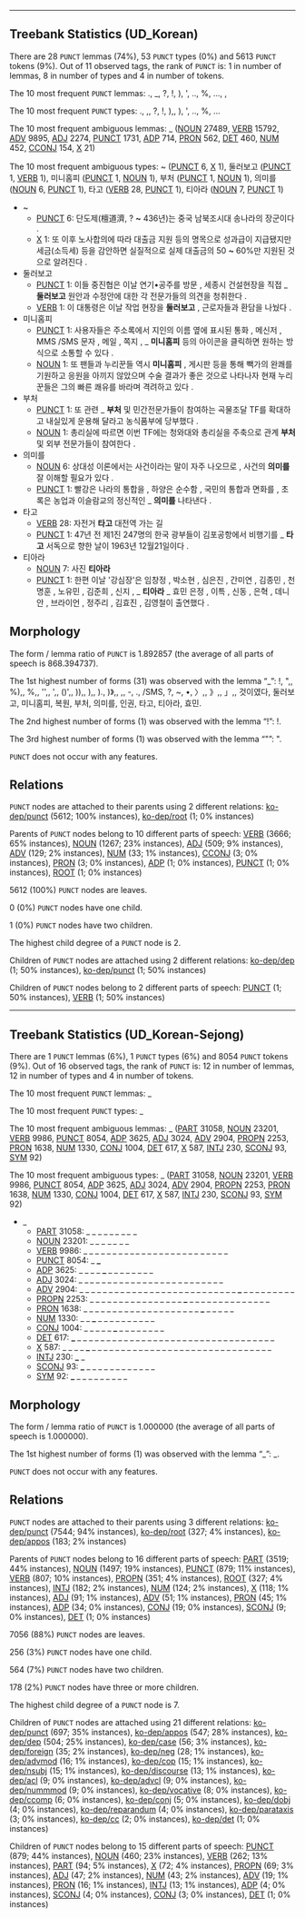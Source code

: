 

--------------------------------------------------------------------------------

## Treebank Statistics (UD_Korean)

There are 28 `PUNCT` lemmas (74%), 53 `PUNCT` types (0%) and 5613 `PUNCT` tokens (9%).
Out of 11 observed tags, the rank of `PUNCT` is: 1 in number of lemmas, 8 in number of types and 4 in number of tokens.

The 10 most frequent `PUNCT` lemmas: ., _, ?, !, ), ', .., %, ..., ,

The 10 most frequent `PUNCT` types:  ., ,, ?, !, ),, ), ', .., %, ...

The 10 most frequent ambiguous lemmas: _ ([NOUN]() 27489, [VERB]() 15792, [ADV]() 9895, [ADJ]() 2274, [PUNCT]() 1731, [ADP]() 714, [PRON]() 562, [DET]() 460, [NUM]() 452, [CCONJ]() 154, [X]() 21)

The 10 most frequent ambiguous types:  ~ ([PUNCT]() 6, [X]() 1), 둘러보고 ([PUNCT]() 1, [VERB]() 1), 미니홈피 ([PUNCT]() 1, [NOUN]() 1), 부처 ([PUNCT]() 1, [NOUN]() 1), 의미를 ([NOUN]() 6, [PUNCT]() 1), 타고 ([VERB]() 28, [PUNCT]() 1), 티아라 ([NOUN]() 7, [PUNCT]() 1)


* ~
  * [PUNCT]() 6: 단도제(檀道濟, ? <b>~</b> 436년)는 중국 남북조시대 송나라의 장군이다 .
  * [X]() 1: 또 이후 노사합의에 따라 대출금 지원 등의 명목으로 성과급이 지급됐지만 세금(소득세) 등을 감안하면 실질적으로 실제 대출금의 50 <b>~</b> 60%만 지원된 것으로 알려진다 .
* 둘러보고
  * [PUNCT]() 1: 이들 중진협은 이날 연기•공주를 방문 , 세종시 건설현장을 직접 _ <b>둘러보고</b> 원안과 수정안에 대한 각 전문가들의 의견을 청취한다 .
  * [VERB]() 1: 이 대통령은 이날 작업 현장을 <b>둘러보고</b> , 근로자들과 환담을 나눴다 .
* 미니홈피
  * [PUNCT]() 1: 사용자들은 주소록에서 지인의 이름 옆에 표시된 통화 , 메신저 , MMS /SMS 문자 , 메일 , 쪽지 , _ <b>미니홈피</b> 등의 아이콘을 클릭하면 원하는 방식으로 소통할 수 있다 .
  * [NOUN]() 1: 또 팬들과 누리꾼들 역시 <b>미니홈피</b> , 게시판 등을 통해 빽가의 완쾌를 기원하고 응원을 아끼지 않았으며 수술 결과가 좋은 것으로 나타나자 현재 누리꾼들은 그의 빠른 쾌유를 바라며 격려하고 있다 .
* 부처
  * [PUNCT]() 1: 또 관련 _ <b>부처</b> 및 민간전문가들이 참여하는 곡물조달 TF를 확대하고 내실있게 운용해 달라고 농식품부에 당부했다 .
  * [NOUN]() 1: 총리실에 따르면 이번 TF에는 청와대와 총리실을 주축으로 관계 <b>부처</b> 및 외부 전문가들이 참여한다 .
* 의미를
  * [NOUN]() 6: 상대성 이론에서는 사건이라는 말이 자주 나오므로 , 사건의 <b>의미를</b> 잘 이해할 필요가 있다 .
  * [PUNCT]() 1: 빨강은 나라의 통합을 , 하양은 순수함 , 국민의 통합과 면화를 , 초록은 농업과 이슬람교의 정신적인 _ <b>의미를</b> 나타낸다 .
* 타고
  * [VERB]() 28: 자전거 <b>타고</b> 대전역 가는 길
  * [PUNCT]() 1: 47년 전 제1진 247명의 한국 광부들이 김포공항에서 비행기를 _ <b>타고</b> 서독으로 향한 날이 1963년 12월21일이다 .
* 티아라
  * [NOUN]() 7: 사진 <b>티아라</b>
  * [PUNCT]() 1: 한편 이날 '강심장'은 임창정 , 박소현 , 심은진 , 간미연 , 김종민 , 천명훈 , 노유민 , 김준희 , 신지 , _ <b>티아라</b> _ 효민 은정 , 이특 , 신동 , 은혁 , 데니안 , 브라이언 , 정주리 , 김효진 , 김영철이 출연했다 .

## Morphology

The form / lemma ratio of `PUNCT` is 1.892857 (the average of all parts of speech is 868.394737).

The 1st highest number of forms (31) was observed with the lemma “_”: !, ",, %),, %,, '',, ',, ()',, )),, ),, )., )》,, ,, -, ., /SMS, ?, ~, •, 〉,, 》,, 」,, 것이였다, 둘러보고, 미니홈피, 복원, 부처, 의미를, 인권, 타고, 티아라, 효민.

The 2nd highest number of forms (1) was observed with the lemma “!”: !.

The 3rd highest number of forms (1) was observed with the lemma “"”: ".

`PUNCT` does not occur with any features.


## Relations

`PUNCT` nodes are attached to their parents using 2 different relations: [ko-dep/punct]() (5612; 100% instances), [ko-dep/root]() (1; 0% instances)

Parents of `PUNCT` nodes belong to 10 different parts of speech: [VERB]() (3666; 65% instances), [NOUN]() (1267; 23% instances), [ADJ]() (509; 9% instances), [ADV]() (129; 2% instances), [NUM]() (33; 1% instances), [CCONJ]() (3; 0% instances), [PRON]() (3; 0% instances), [ADP]() (1; 0% instances), [PUNCT]() (1; 0% instances), [ROOT]() (1; 0% instances)

5612 (100%) `PUNCT` nodes are leaves.

0 (0%) `PUNCT` nodes have one child.

1 (0%) `PUNCT` nodes have two children.

The highest child degree of a `PUNCT` node is 2.

Children of `PUNCT` nodes are attached using 2 different relations: [ko-dep/dep]() (1; 50% instances), [ko-dep/punct]() (1; 50% instances)

Children of `PUNCT` nodes belong to 2 different parts of speech: [PUNCT]() (1; 50% instances), [VERB]() (1; 50% instances)



--------------------------------------------------------------------------------

## Treebank Statistics (UD_Korean-Sejong)

There are 1 `PUNCT` lemmas (6%), 1 `PUNCT` types (6%) and 8054 `PUNCT` tokens (9%).
Out of 16 observed tags, the rank of `PUNCT` is: 12 in number of lemmas, 12 in number of types and 4 in number of tokens.

The 10 most frequent `PUNCT` lemmas: _

The 10 most frequent `PUNCT` types:  _

The 10 most frequent ambiguous lemmas: _ ([PART]() 31058, [NOUN]() 23201, [VERB]() 9986, [PUNCT]() 8054, [ADP]() 3625, [ADJ]() 3024, [ADV]() 2904, [PROPN]() 2253, [PRON]() 1638, [NUM]() 1330, [CONJ]() 1004, [DET]() 617, [X]() 587, [INTJ]() 230, [SCONJ]() 93, [SYM]() 92)

The 10 most frequent ambiguous types:  _ ([PART]() 31058, [NOUN]() 23201, [VERB]() 9986, [PUNCT]() 8054, [ADP]() 3625, [ADJ]() 3024, [ADV]() 2904, [PROPN]() 2253, [PRON]() 1638, [NUM]() 1330, [CONJ]() 1004, [DET]() 617, [X]() 587, [INTJ]() 230, [SCONJ]() 93, [SYM]() 92)


* _
  * [PART]() 31058: _ _ _ _ _ <b>_</b> _ <b>_</b> _ <b>_</b> _ <b>_</b> _
  * [NOUN]() 23201: <b>_</b> <b>_</b> _ <b>_</b> _ _ <b>_</b> _ <b>_</b> _ <b>_</b> _ _
  * [VERB]() 9986: _ _ _ _ _ _ _ _ _ <b>_</b> _ _ _ _ _ _ _ _ _ _ _ <b>_</b> _ _ _ _ _
  * [PUNCT]() 8054: _ <b>_</b>
  * [ADP]() 3625: _ _ _ _ <b>_</b> _ _ _ _ _ _ _ _
  * [ADJ]() 3024: _ _ <b>_</b> _ _ _ _ _ _ _ _ _ _ _ _ _ _ _ <b>_</b> _ _ _ _ _ _ _ _
  * [ADV]() 2904: _ _ _ _ _ _ _ _ _ _ _ _ _ _ _ _ _ _ _ _ _ _ _ _ _ _ _ <b>_</b> _ _ _ _ _ _ _ _ _
  * [PROPN]() 2253: _ _ _ _ _ _ _ _ _ _ _ _ _ _ _ _ <b>_</b> _ _ _ _ _ _ _ _ _ _ _ _ _ _
  * [PRON]() 1638: _ _ _ _ _ _ _ _ _ _ _ _ _ _ _ _ _ _ _ _ <b>_</b> _ _ _ _ _
  * [NUM]() 1330: _ _ <b>_</b> _ _ _ _ _ _ _ _ _ _
  * [CONJ]() 1004: _ _ _ _ _ <b>_</b> _ _ _ _ _ _ _ _
  * [DET]() 617: <b>_</b> _ _ _ _ _ _ _ _ _ _ _ _ _ _ _ _ _ _ _ _ _ _ _ _ _ _ _ _ _ _ _ _ _ _
  * [X]() 587: _ _ _ _ <b>_</b> _ _ _ _ _ _ _ _ _ _ _ _ _ _ _ _ _ _ _ _ _ _ _ _ _ _ _ _ _ _ _
  * [INTJ]() 230: <b>_</b> _
  * [SCONJ]() 93: <b>_</b> _ _ _ _ _ _ _ _ _ _ _ _
  * [SYM]() 92: <b>_</b> _ _ _ _ _ _ _ _ _

## Morphology

The form / lemma ratio of `PUNCT` is 1.000000 (the average of all parts of speech is 1.000000).

The 1st highest number of forms (1) was observed with the lemma “_”: _.

`PUNCT` does not occur with any features.


## Relations

`PUNCT` nodes are attached to their parents using 3 different relations: [ko-dep/punct]() (7544; 94% instances), [ko-dep/root]() (327; 4% instances), [ko-dep/appos]() (183; 2% instances)

Parents of `PUNCT` nodes belong to 16 different parts of speech: [PART]() (3519; 44% instances), [NOUN]() (1497; 19% instances), [PUNCT]() (879; 11% instances), [VERB]() (807; 10% instances), [PROPN]() (351; 4% instances), [ROOT]() (327; 4% instances), [INTJ]() (182; 2% instances), [NUM]() (124; 2% instances), [X]() (118; 1% instances), [ADJ]() (91; 1% instances), [ADV]() (51; 1% instances), [PRON]() (45; 1% instances), [ADP]() (34; 0% instances), [CONJ]() (19; 0% instances), [SCONJ]() (9; 0% instances), [DET]() (1; 0% instances)

7056 (88%) `PUNCT` nodes are leaves.

256 (3%) `PUNCT` nodes have one child.

564 (7%) `PUNCT` nodes have two children.

178 (2%) `PUNCT` nodes have three or more children.

The highest child degree of a `PUNCT` node is 7.

Children of `PUNCT` nodes are attached using 21 different relations: [ko-dep/punct]() (697; 35% instances), [ko-dep/appos]() (547; 28% instances), [ko-dep/dep]() (504; 25% instances), [ko-dep/case]() (56; 3% instances), [ko-dep/foreign]() (35; 2% instances), [ko-dep/neg]() (28; 1% instances), [ko-dep/advmod]() (16; 1% instances), [ko-dep/cop]() (15; 1% instances), [ko-dep/nsubj]() (15; 1% instances), [ko-dep/discourse]() (13; 1% instances), [ko-dep/acl]() (9; 0% instances), [ko-dep/advcl]() (9; 0% instances), [ko-dep/nummmod]() (9; 0% instances), [ko-dep/vocative]() (8; 0% instances), [ko-dep/ccomp]() (6; 0% instances), [ko-dep/conj]() (5; 0% instances), [ko-dep/dobj]() (4; 0% instances), [ko-dep/reparandum]() (4; 0% instances), [ko-dep/parataxis]() (3; 0% instances), [ko-dep/cc]() (2; 0% instances), [ko-dep/det]() (1; 0% instances)

Children of `PUNCT` nodes belong to 15 different parts of speech: [PUNCT]() (879; 44% instances), [NOUN]() (460; 23% instances), [VERB]() (262; 13% instances), [PART]() (94; 5% instances), [X]() (72; 4% instances), [PROPN]() (69; 3% instances), [ADJ]() (47; 2% instances), [NUM]() (43; 2% instances), [ADV]() (19; 1% instances), [PRON]() (16; 1% instances), [INTJ]() (13; 1% instances), [ADP]() (4; 0% instances), [SCONJ]() (4; 0% instances), [CONJ]() (3; 0% instances), [DET]() (1; 0% instances)

